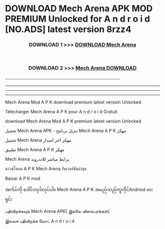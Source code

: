 # DOWNLOAD Mech Arena  APK MOD PREMIUM Unlocked for A n d r o i d [NO.ADS] latest version 8rzz4 



<div align="center">

<h3>DOWNLOAD 1 >>> <a href="https://getmod2.web.app/?judul=Mech Arena ">DOWNLOAD Mech Arena </a></h3><br>

<h3>DOWNLOAD 2 >>> <a href="https://getmod2.web.app/?judul=Mech Arena ">Mech Arena  DOWNLOAD </a></h3>

</div>
----------------------------------------------------------

----------------------------------------------------------

----------------------------------------------------------

----------------------------------------------------------

Mech Arena  Mod A P K download premium latest version Unlocked

Télécharger Mech Arena  A P K pour A n d r o i d Gratuit

download Mech Arena  Mod A P K premium latest version Unlocked

تحميل Mech Arena  APK - تنزيل برنامج Mech Arena  A P K مهكر

تحميل Mech Arena  مهكر اخر اصدار

تطبيق Mech Arena  A P K مهكر

Mech Arena  برابط مباشر للاندرويد

ดาวน์โหลด A P K Mech Arena  รับเวอร์ชันล่าสุด

Baixar A P K mod

အက်ပ်ကို ဒေါင်းလုဒ်လုပ်ပါ။ Mech Arena  A P K အမည်သည်ကူကိုင်Andriod ဗားရှင်း

பதிவிறக்கவும் Mech Arena  APK[ இல்லை விளம்பரங்கள்] 
 
இலவச பதிவிறக்க மோட் A n d r o i d



